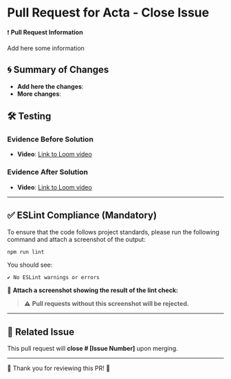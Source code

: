 # Pull Request for Acta - Close Issue

❗ **Pull Request Information**

<!-- Briefly describe the purpose of the pull request. Explain the problem being solved or the functionality being implemented. -->

Add here some information

## 🌀 Summary of Changes

<!-- List the main changes made in the code. Include new features, bug fixes, or refactored components. -->

- **Add here the changes**:
- **More changes**:

## 🛠 Testing

### Evidence Before Solution

<!-- Describe the behavior or issue before applying the solution. Use Loom to record a video showing the problem. Provide a link to the video. -->

- **Video**: [Link to Loom video](https://loom.com)

### Evidence After Solution

<!-- Explain how the issue was fixed and demonstrate the corrected functionality. Use Loom to record another video showing the solution. Provide a link to the video. -->

- **Video**: [Link to Loom video](https://loom.com)

---

## ✅ ESLint Compliance (Mandatory)

To ensure that the code follows project standards, please run the following command and attach a screenshot of the output:

```bash
npm run lint
```

You should see:

```
✔ No ESLint warnings or errors
```

📸 **Attach a screenshot showing the result of the lint check:**

> ⚠️ **Pull requests without this screenshot will be rejected.**

---

## 📂 Related Issue

<!-- Link the related issue so it automatically closes when this pull request is merged. -->

This pull request will **close # [Issue Number]** upon merging.

---

🎉 Thank you for reviewing this PR! 🎉

